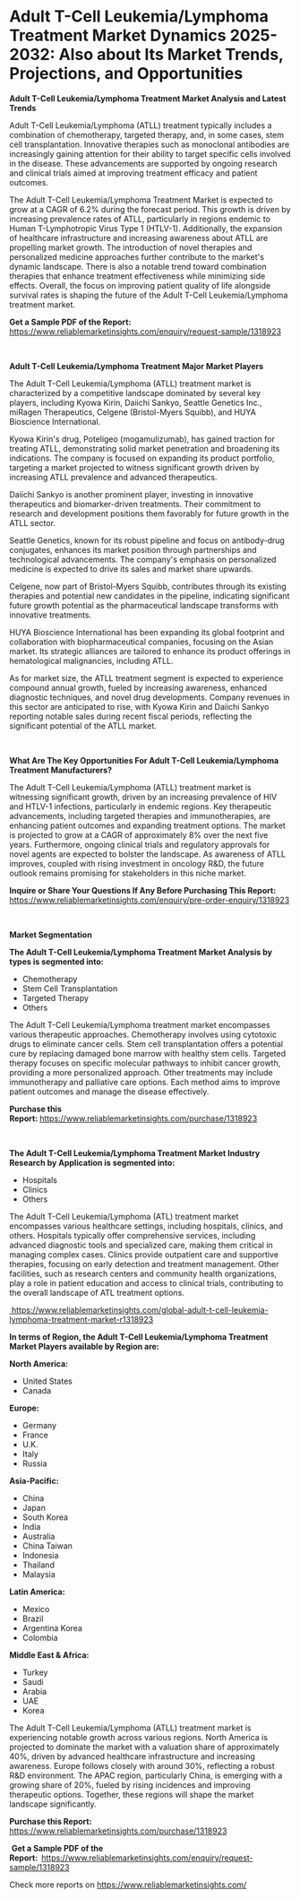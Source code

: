 <p><h1>Adult T-Cell Leukemia/Lymphoma Treatment Market Dynamics 2025-2032: Also about Its Market Trends, Projections, and Opportunities</h1></p><p><strong>Adult T-Cell Leukemia/Lymphoma Treatment Market Analysis and Latest Trends</strong></p>
<p><p>Adult T-Cell Leukemia/Lymphoma (ATLL) treatment typically includes a combination of chemotherapy, targeted therapy, and, in some cases, stem cell transplantation. Innovative therapies such as monoclonal antibodies are increasingly gaining attention for their ability to target specific cells involved in the disease. These advancements are supported by ongoing research and clinical trials aimed at improving treatment efficacy and patient outcomes.</p><p>The Adult T-Cell Leukemia/Lymphoma Treatment Market is expected to grow at a CAGR of 6.2% during the forecast period. This growth is driven by increasing prevalence rates of ATLL, particularly in regions endemic to Human T-Lymphotropic Virus Type 1 (HTLV-1). Additionally, the expansion of healthcare infrastructure and increasing awareness about ATLL are propelling market growth. The introduction of novel therapies and personalized medicine approaches further contribute to the market's dynamic landscape. There is also a notable trend toward combination therapies that enhance treatment effectiveness while minimizing side effects. Overall, the focus on improving patient quality of life alongside survival rates is shaping the future of the Adult T-Cell Leukemia/Lymphoma treatment market.</p></p>
<p><strong>Get a Sample PDF of the Report:&nbsp;</strong> <a href="https://www.reliablemarketinsights.com/enquiry/request-sample/1318923?utm_campaign=3507&utm_medium=2&utm_source=Github&utm_content=ia&utm_term=29032025&utm_id=adult-t-cell-leukemialymphoma-treatment">https://www.reliablemarketinsights.com/enquiry/request-sample/1318923</a></p>
<p>&nbsp;</p>
<p><strong>Adult T-Cell Leukemia/Lymphoma Treatment Major Market Players</strong></p>
<p><p>The Adult T-Cell Leukemia/Lymphoma (ATLL) treatment market is characterized by a competitive landscape dominated by several key players, including Kyowa Kirin, Daiichi Sankyo, Seattle Genetics Inc., miRagen Therapeutics, Celgene (Bristol-Myers Squibb), and HUYA Bioscience International. </p><p>Kyowa Kirin's drug, Poteligeo (mogamulizumab), has gained traction for treating ATLL, demonstrating solid market penetration and broadening its indications. The company is focused on expanding its product portfolio, targeting a market projected to witness significant growth driven by increasing ATLL prevalence and advanced therapeutics.</p><p>Daiichi Sankyo is another prominent player, investing in innovative therapeutics and biomarker-driven treatments. Their commitment to research and development positions them favorably for future growth in the ATLL sector. </p><p>Seattle Genetics, known for its robust pipeline and focus on antibody-drug conjugates, enhances its market position through partnerships and technological advancements. The company's emphasis on personalized medicine is expected to drive its sales and market share upwards. </p><p>Celgene, now part of Bristol-Myers Squibb, contributes through its existing therapies and potential new candidates in the pipeline, indicating significant future growth potential as the pharmaceutical landscape transforms with innovative treatments.</p><p>HUYA Bioscience International has been expanding its global footprint and collaboration with biopharmaceutical companies, focusing on the Asian market. Its strategic alliances are tailored to enhance its product offerings in hematological malignancies, including ATLL.</p><p>As for market size, the ATLL treatment segment is expected to experience compound annual growth, fueled by increasing awareness, enhanced diagnostic techniques, and novel drug developments. Company revenues in this sector are anticipated to rise, with Kyowa Kirin and Daiichi Sankyo reporting notable sales during recent fiscal periods, reflecting the significant potential of the ATLL market.</p></p>
<p>&nbsp;</p>
<p><strong>What Are The Key Opportunities For Adult T-Cell Leukemia/Lymphoma Treatment Manufacturers?</strong></p>
<p><p>The Adult T-Cell Leukemia/Lymphoma (ATLL) treatment market is witnessing significant growth, driven by an increasing prevalence of HIV and HTLV-1 infections, particularly in endemic regions. Key therapeutic advancements, including targeted therapies and immunotherapies, are enhancing patient outcomes and expanding treatment options. The market is projected to grow at a CAGR of approximately 8% over the next five years. Furthermore, ongoing clinical trials and regulatory approvals for novel agents are expected to bolster the landscape. As awareness of ATLL improves, coupled with rising investment in oncology R&D, the future outlook remains promising for stakeholders in this niche market.</p></p>
<p><strong>Inquire or Share Your Questions If Any Before Purchasing This Report:</strong> <a href="https://www.reliablemarketinsights.com/enquiry/pre-order-enquiry/1318923?utm_campaign=3507&utm_medium=2&utm_source=Github&utm_content=ia&utm_term=29032025&utm_id=adult-t-cell-leukemialymphoma-treatment">https://www.reliablemarketinsights.com/enquiry/pre-order-enquiry/1318923</a></p>
<p>&nbsp;</p>
<p><strong>Market Segmentation</strong></p>
<p><strong>The Adult T-Cell Leukemia/Lymphoma Treatment Market Analysis by types is segmented into:</strong></p>
<p><ul><li>Chemotherapy</li><li>Stem Cell Transplantation</li><li>Targeted Therapy</li><li>Others</li></ul></p>
<p><p>The Adult T-Cell Leukemia/Lymphoma treatment market encompasses various therapeutic approaches. Chemotherapy involves using cytotoxic drugs to eliminate cancer cells. Stem cell transplantation offers a potential cure by replacing damaged bone marrow with healthy stem cells. Targeted therapy focuses on specific molecular pathways to inhibit cancer growth, providing a more personalized approach. Other treatments may include immunotherapy and palliative care options. Each method aims to improve patient outcomes and manage the disease effectively.</p></p>
<p><strong>Purchase this Report:&nbsp;</strong><a href="https://www.reliablemarketinsights.com/purchase/1318923?utm_campaign=3507&utm_medium=2&utm_source=Github&utm_content=ia&utm_term=29032025&utm_id=adult-t-cell-leukemialymphoma-treatment">https://www.reliablemarketinsights.com/purchase/1318923</a></p>
<p>&nbsp;</p>
<p><strong>The Adult T-Cell Leukemia/Lymphoma Treatment Market Industry Research by Application is segmented into:</strong></p>
<p><ul><li>Hospitals</li><li>Clinics</li><li>Others</li></ul></p>
<p><p>The Adult T-Cell Leukemia/Lymphoma (ATL) treatment market encompasses various healthcare settings, including hospitals, clinics, and others. Hospitals typically offer comprehensive services, including advanced diagnostic tools and specialized care, making them critical in managing complex cases. Clinics provide outpatient care and supportive therapies, focusing on early detection and treatment management. Other facilities, such as research centers and community health organizations, play a role in patient education and access to clinical trials, contributing to the overall landscape of ATL treatment options.</p></p>
<p><a href="https://www.reliablemarketinsights.com/global-adult-t-cell-leukemia-lymphoma-treatment-market-r1318923?utm_campaign=3507&utm_medium=2&utm_source=Github&utm_content=ia&utm_term=29032025&utm_id=adult-t-cell-leukemialymphoma-treatment">&nbsp;https://www.reliablemarketinsights.com/global-adult-t-cell-leukemia-lymphoma-treatment-market-r1318923</a></p>
<p><strong>In terms of Region, the Adult T-Cell Leukemia/Lymphoma Treatment Market Players available by Region are:</strong></p>
<p>
    <p> <strong> North America: </strong>
        <ul>
            <li>United States</li>
            <li>Canada</li>
        </ul>
        </p> 
    <p> <strong> Europe: </strong>
        <ul>
            <li>Germany</li>
            <li>France</li>
            <li>U.K.</li>
            <li>Italy</li>
            <li>Russia</li>
        </ul>
        </p> 
    <p> <strong> Asia-Pacific: </strong>
        <ul>
            <li>China</li>
            <li>Japan</li>
            <li>South Korea</li>
            <li>India</li>
            <li>Australia</li>
            <li>China Taiwan</li>
            <li>Indonesia</li>
            <li>Thailand</li>
            <li>Malaysia</li>
        </ul>
        </p> 
    <p> <strong> Latin America: </strong>
        <ul>
            <li>Mexico</li>
            <li>Brazil</li>
            <li>Argentina Korea</li>
            <li>Colombia</li>
        </ul>
        </p> 
    <p> <strong> Middle East & Africa: </strong>
        <ul>
            <li>Turkey</li>
            <li>Saudi</li>
            <li>Arabia</li>
            <li>UAE</li>
            <li>Korea</li>
        </ul>
    </p>
    </p>
<p><p>The Adult T-Cell Leukemia/Lymphoma (ATLL) treatment market is experiencing notable growth across various regions. North America is projected to dominate the market with a valuation share of approximately 40%, driven by advanced healthcare infrastructure and increasing awareness. Europe follows closely with around 30%, reflecting a robust R&D environment. The APAC region, particularly China, is emerging with a growing share of 20%, fueled by rising incidences and improving therapeutic options. Together, these regions will shape the market landscape significantly.</p></p>
<p><strong>Purchase this Report: </strong><a href="https://www.reliablemarketinsights.com/purchase/1318923?utm_campaign=3507&utm_medium=2&utm_source=Github&utm_content=ia&utm_term=29032025&utm_id=adult-t-cell-leukemialymphoma-treatment">https://www.reliablemarketinsights.com/purchase/1318923</a></p>
<p>&nbsp;<strong>Get a Sample PDF of the Report:&nbsp;&nbsp;</strong><a href="https://www.reliablemarketinsights.com/enquiry/request-sample/1318923?utm_campaign=3507&utm_medium=2&utm_source=Github&utm_content=ia&utm_term=29032025&utm_id=adult-t-cell-leukemialymphoma-treatment">https://www.reliablemarketinsights.com/enquiry/request-sample/1318923</a></p>
<p><strong></strong></p>
<p>Check more reports on <a href="https://www.reliablemarketinsights.com/?utm_campaign=3507&utm_medium=2&utm_source=Github&utm_content=ia&utm_term=29032025&utm_id=adult-t-cell-leukemialymphoma-treatment">https://www.reliablemarketinsights.com/</a></p>
